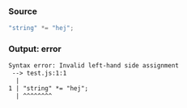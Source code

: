 ### Source
```js
"string" *= "hej";
```

### Output: error
```txt
Syntax error: Invalid left-hand side assignment
 --> test.js:1:1
  |
1 | "string" *= "hej";
  | ^^^^^^^^ 
```
